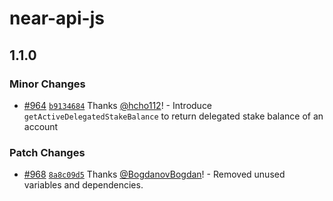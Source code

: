 # near-api-js

## 1.1.0

### Minor Changes

- [#964](https://github.com/near/near-api-js/pull/964) [`b9134684`](https://github.com/near/near-api-js/commit/b913468475489761348f37d3dcb81a0db27d748e) Thanks [@hcho112](https://github.com/hcho112)! - Introduce `getActiveDelegatedStakeBalance` to return delegated stake balance of an account

### Patch Changes

- [#968](https://github.com/near/near-api-js/pull/968) [`8a8c09d5`](https://github.com/near/near-api-js/commit/8a8c09d5b827f6c4ec02997f768a8aff9aa84727) Thanks [@BogdanovBogdan](https://github.com/BogdanovBogdan)! - Removed unused variables and dependencies.
